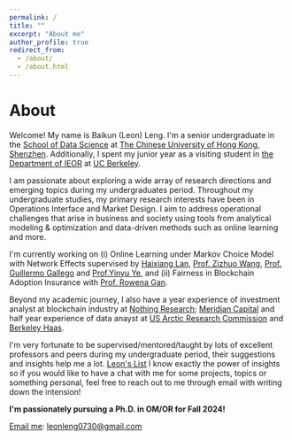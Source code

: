 ```yaml
---
permalink: /
title: ""
excerpt: "About me"
author_profile: true
redirect_from: 
  - /about/
  - /about.html
---
```


About 
======
Welcome! My name is Baikun (Leon) Leng. I'm a senior undergraduate in the [School of Data Science](https://sds.cuhk.edu.cn/en) at [The Chinese University of Hong Kong, Shenzhen](https://www.cuhk.edu.cn/en). Additionally, I spent my junior year as a visiting student in [the Department of IEOR](https://ieor.berkeley.edu/) at [UC Berkeley](https://www.berkeley.edu/). 

I am passionate about exploring a wide array of research directions and emerging topics during my undergraduates period. Throughout my undergraduate studies, my primary research interests have been in Operations Interface and Market Design. I aim to address operational challenges that arise in business and society using tools from analytical modeling & optimization and data-driven methods such as online learning and more. 

I'm currently working on (i) Online Learning under Markov Choice Model with Network Effects supervised by [Haixiang Lan](https://ieor.columbia.edu/content/haixiang-lan), [Prof. Zizhuo Wang](https://mypage.cuhk.edu.cn/academics/wangzizhuo/), [Prof. Guillermo Gallego](https://scholar.google.com/citations?user=FK7w8QIAAAAJ&hl=zh-CN) and [Prof.Yinyu Ye](https://web.stanford.edu/~yyye/), and (ii) Fairness in Blockchain Adoption Insurance with [Prof. Rowena Gan](https://www.smu.edu/cox/Our-People-and-Community/Faculty/Rowena-J-Gan). 

Beyond my academic journey, I also have a year experience of investment analyst at blockchain industry at [Nothing Research](https://www.nothing-research.com/); [Meridian Capital](http://www.meridiancapital.com.cn/en/index.aspx) and half year experience of data anayst at [US Arctic Research Commission](https://www.arctic.gov/) and [Berkeley Haas](https://haas.berkeley.edu/). 

I'm very fortunate to be supervised/mentored/taught by lots of excellent professors and peers during my undergraduate period, their suggestions and insights help me a lot. [Leon's List](https://docs.google.com/document/d/1OgV9CTCBdbvIVUikvdCwGaxfAh6RPsVJR44k_E-LcNc/edit?usp=sharing) I know exactly the power of insights so if you would like to have a chat with me for some projects, topics or something personal, feel free to reach out to me through email with writing down the intension!

**I'm passionately pursuing a Ph.D. in OM/OR for Fall 2024!**

[Email me](mailto:leonleng0730@gmail.com): leonleng0730@gmail.com


